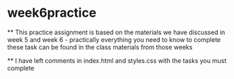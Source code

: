 # week6practice

** This practice assignment is based on the materials we have discussed in week 5 and week 6 - practically everything you need to know to complete these task can be found in the class materials from those weeks

** I have left comments in index.html and styles.css with the tasks you must complete